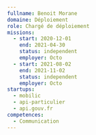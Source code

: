 ```yaml
---
fullname: Benoit Morane
domaine: Déploiement
role: Chargé de déploiement
missions:
  - start: 2020-12-01
    end: 2021-04-30
    status: independent
    employer: Octo
  - start: 2021-08-02
    end: 2021-11-02
    status: independent
    employer: Octo
startups:
  - mobilic
  - api-particulier
  - api.gouv.fr
competences:
  - Communication
---
```

